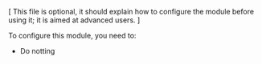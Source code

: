 [ This file is optional, it should explain how to configure
  the module before using it; it is aimed at advanced users. ]

To configure this module, you need to:

- Do notting
